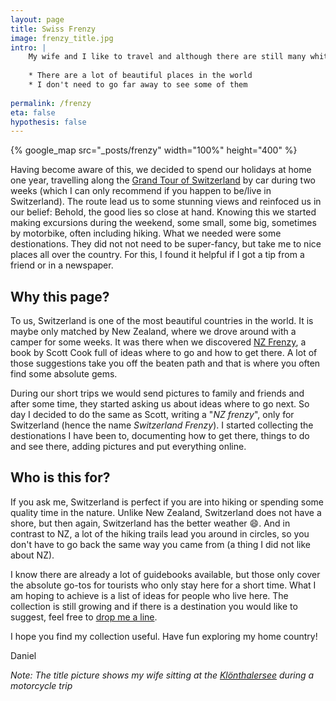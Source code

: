 ```yaml
---
layout: page
title: Swiss Frenzy
image: frenzy_title.jpg
intro: | 
    My wife and I like to travel and although there are still many white spots on our world map we can say with confidence we have seen a bit of the world. Each year we try to do at least one trip, often leading us abroad. Travelling to other countries made me realize two things:
    
    * There are a lot of beautiful places in the world
    * I don't need to go far away to see some of them 
    
permalink: /frenzy
eta: false
hypothesis: false
---
```


{% google_map src="_posts/frenzy" width="100%" height="400" %}

Having become aware of this, we decided to spend our holidays at home one year, travelling along the [Grand Tour of Switzerland](http://grandtour.myswitzerland.com/de/) by car during two weeks (which I can only recommend if you happen to be/live in Switzerland). The route lead us to some stunning views and reinfoced us in our belief: Behold, the good lies so close at hand. Knowing this we started making excursions during the weekend, some small, some big, sometimes by motorbike, often including hiking. What we needed were some destionations. They did not not need to be super-fancy, but take me to nice places all over the country. For this, I found it helpful if I got a tip from a friend or in a newspaper.  

## Why this page?

To us, Switzerland is one of the most beautiful countries in the world. It is maybe only matched by New Zealand, where we drove around with a camper for some weeks. It was there when we discovered [NZ Frenzy](http://www.nzfrenzy.com/), a book by Scott Cook full of ideas where to go and how to get there. A lot of those suggestions take you off the beaten path and that is where you often find some absolute gems. 

During our short trips we would send pictures to family and friends and after some time, they started asking us about ideas where to go next. So day I decided to do the same as Scott, writing a "_NZ frenzy_", only for Switzerland (hence the name _Switzerland Frenzy_). I started collecting the destionations I have been to, documenting how to get there, things to do and see there, adding pictures and put everything online. 

## Who is this for?

If you ask me, Switzerland is perfect if you are into hiking or spending some quality time in the nature. Unlike New Zealand, Switzerland does not have a shore, but then again, Switzerland has the better weather :smile:. And in contrast to NZ, a lot of the hiking trails lead you around in circles, so you don't have to go back the same way you came from (a thing I did not like about NZ). 

I know there are already a lot of guidebooks available, but those only cover the absolute go-tos for tourists who only stay here for a short time. What I am hoping to achieve is a list of ideas for people who live here. The collection is still growing and if there is a destination you would like to suggest, feel free to [drop me a line](/contact).

I hope you find my collection useful. Have fun exploring my home country!

Daniel

_Note: The title picture shows my wife sitting at the [Klönthalersee](https://goo.gl/maps/7CGnwysWqhF2) during a motorcycle trip_